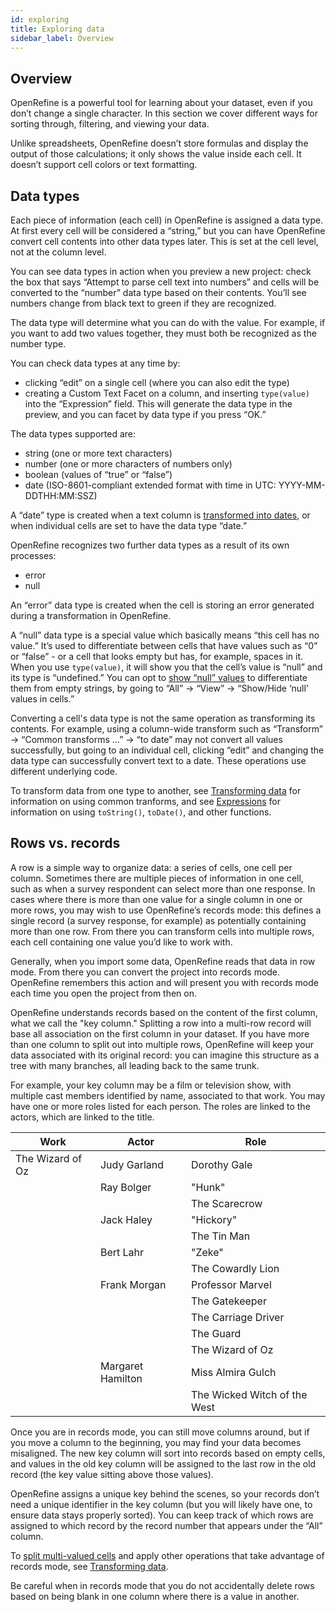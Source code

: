 ```yaml
---
id: exploring
title: Exploring data
sidebar_label: Overview
---
```


## Overview

OpenRefine is a powerful tool for learning about your dataset, even if you don’t change a single character. In this section we cover different ways for sorting through, filtering, and viewing your data. 

Unlike spreadsheets, OpenRefine doesn’t store formulas and display the output of those calculations; it only shows the value inside each cell. It doesn’t support cell colors or text formatting. 

## Data types

Each piece of information (each cell) in OpenRefine is assigned a data type. At first every cell will be considered a “string,” but you can have OpenRefine convert cell contents into other data types later. This is set at the cell level, not at the column level. 

You can see data types in action when you preview a new project: check the box that says “Attempt to parse cell text into numbers” and cells will be converted to the “number” data type based on their contents. You’ll see numbers change from black text to green if they are recognized.

The data type will determine what you can do with the value. For example, if you want to add two values together, they must both be recognized as the number type. 

You can check data types at any time by:
*   clicking “edit” on a single cell (where you can also edit the type)
*   creating a Custom Text Facet on a column, and inserting `type(value)` into the “Expression” field. This will generate the data type in the preview, and you can facet by data type if you press “OK.”

The data types supported are:
*   string (one or more text characters)
*   number (one or more characters of numbers only)
*   boolean (values of “true” or “false”)
*   date (ISO-8601-compliant extended format with time in UTC: YYYY-MM-DDTHH:MM:SSZ)

A “date” type is created when a text column is [transformed into dates](transforming#to-date), or when individual cells are set to have the data type “date.” 

OpenRefine recognizes two further data types as a result of its own processes:
*   error
*   null

An “error” data type is created when the cell is storing an error generated during a transformation in OpenRefine.

A “null” data type is a special value which basically means “this cell has no value.” It’s used to differentiate between cells that have values such as “0” or “false” - or a cell that looks empty but has, for example, spaces in it. When you use `type(value)`, it will show you that the cell’s value is “null” and its type is “undefined.” You can opt to [show “null” values](#view) to differentiate them from empty strings, by going to “All” → “View” → “Show/Hide ‘null’ values in cells.”

Converting a cell's data type is not the same operation as transforming its contents. For example, using a column-wide transform such as “Transform” → “Common transforms …” → “to date” may not convert all values successfully, but going to an individual cell, clicking “edit” and changing the data type can successfully convert text to a date. These operations use different underlying code. 

To transform data from one type to another, see [Transforming data](transforming#transform) for information on using common tranforms, and see [Expressions](expressions) for information on using `toString()`, `toDate()`, and other functions. 

## Rows vs. records

A row is a simple way to organize data: a series of cells, one cell per column. Sometimes there are multiple pieces of information in one cell, such as when a survey respondent can select more than one response. In cases where there is more than one value for a single column in one or more rows, you may wish to use OpenRefine’s records mode: this defines a single record (a survey response, for example) as potentially containing more than one row. From there you can transform cells into multiple rows, each cell containing one value you’d like to work with. 

Generally, when you import some data, OpenRefine reads that data in row mode. From there you can convert the project into records mode. OpenRefine remembers this action and will present you with records mode each time you open the project from then on. 

OpenRefine understands records based on the content of the first column, what we call the "key column." Splitting a row into a multi-row record will base all association on the first column in your dataset. If you have more than one column to split out into multiple rows, OpenRefine will keep your data associated with its original record: you can imagine this structure as a tree with many branches, all leading back to the same trunk. 

For example, your key column may be a film or television show, with multiple cast members identified by name, associated to that work. You may have one or more roles listed for each person. The roles are linked to the actors, which are linked to the title.

|Work|Actor|Role|
|---|---|---|
|The Wizard of Oz|Judy Garland|Dorothy Gale|
||Ray Bolger|"Hunk"|
|||The Scarecrow|
||Jack Haley|"Hickory"|
|||The Tin Man|
||Bert Lahr|"Zeke"|
|||The Cowardly Lion|
||Frank Morgan|Professor Marvel|
|||The Gatekeeper|
|||The Carriage Driver|
|||The Guard|
|||The Wizard of Oz|
||Margaret Hamilton|Miss Almira Gulch|
|||The Wicked Witch of the West|

Once you are in records mode, you can still move columns around, but if you move a column to the beginning, you may find your data becomes misaligned. The new key column will sort into records based on empty cells, and values in the old key column will be assigned to the last row in the old record (the key value sitting above those values). 

OpenRefine assigns a unique key behind the scenes, so your records don’t need a unique identifier in the key column (but you will likely have one, to ensure data stays properly sorted). You can keep track of which rows are assigned to which record by the record number that appears under the “All” column.

To [split multi-valued cells](transforming#split-multi-valued-cells) and apply other operations that take advantage of records mode, see [Transforming data](transforming). 

Be careful when in records mode that you do not accidentally delete rows based on being blank in one column where there is a value in another. 
